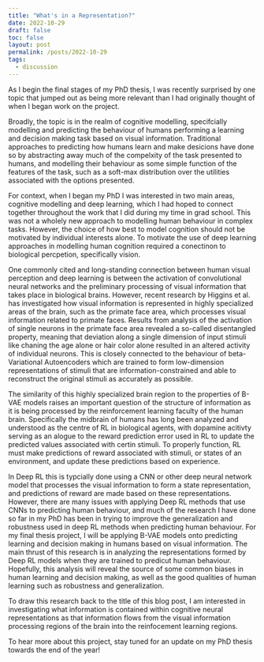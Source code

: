 ```yaml
---
title: "What's in a Representation?"
date: 2022-10-29
draft: false
toc: false
layout: post
permalink: /posts/2022-10-29
tags:
  - discussion
---
```

As I begin the final stages of my PhD thesis, I was recently surprised by one topic that jumped out as being more relevant than I had originally thought of when I began work on the project.

Broadly, the topic is in the realm of cognitive modelling, specifcially modelling and predicting the behaviour of humans performing a learning and decision making task based on visual information. Traditional approaches to predicting how humans learn and make desicions have done so by abstracting away much of the compelxity of the task presented to humans, and modelling their behaviour as some simple function of the features of the task, such as a soft-max distribution over the utilities associated with the options presented. 

For context, when I began my PhD I was interested in two main areas, cognitive modelling and deep learning, which I had hoped to connect together throughout the work that I did during my time in grad school. This was not a wholely new approach to modelling human behaviour in complex tasks. However, the choice of how best to model cognition should not be motivated by individual interests alone. To motivate the use of deep learning approaches in modelling human cognition required a conectinon to biological percpetion, specifically vision. 

One commonly cited and long-standing connection between human visual perception and deep learning is between the activation of convolutional neural networks and the preliminary processing of visual information that takes place in biological brains. However, recent research by Higgins et al. has investigated how visual information is represented in highly specialized areas of the brain, such as the primate face area, which processes visual information related to primate faces. Results from analysis of the activation of single neurons in the primate face area revealed a so-called disentangled property, meaning that deviation along a single dimension of input stimuli like chaning the age alone or hair color alone resulted in an altered activity of individual neurons. This is closely connected to the behaviour of beta-Variational Autoencoders which are trained to form low-dimension representations of stimuli that are information-constrained and able to reconstruct the original stimuli as accurately as possible. 

The similarity of this highly specialized brain region to the properties of B-VAE models raises an important question of the structure of information as it is being processed by the reinforcement learning faculty of the human brain. Specifically the midbrain of humans has long been analyzed and understood as the centre of RL in biological agents, with dopamine acitivty serving as an alogue to the reward prediction error used in RL to update the predicted values associated with certin stimuli. To properly function, RL must make predictions of reward associated with stimuli, or states of an environment, and update these predictions based on experience. 

In Deep RL this is typcially done using a CNN or other deep neural network model that processes the visual information to form a state representation, and predictions of reward are made based on these representations. However, there are many issues with applying Deep RL methods that use CNNs to predicting human behaviour, and much of the research I have done so far in my PhD has been in trying to improve the generalization and robustness used in deep RL methods when predicting human behaviour. For my final thesis project, I will be applying B-VAE models onto predicting learning and decision making in humans based on visual information. The main thrust of this research is in analyzing the representations formed by Deep RL models when they are trained to predicut human behaviour. Hopefully, this analysis will reveal the source of some common biases in human learning and decision making, as well as the good qualities of human learning such as robustness and generalization. 

To draw this research back to the title of this blog post, I am interested in investigating what information is contained within cognitive neural representations as that information flows from the visual information processing regions of the brain into the reinfocement learning regions. 

To hear more about this project, stay tuned for an update on my PhD thesis towards the end of the year!